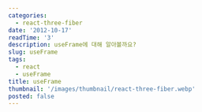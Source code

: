 ```yaml
---
categories:
  - react-three-fiber
date: '2012-10-17'
readTime: '3'
description: useFrame에 대해 알아볼까요?
slug: useFrame
tags:
  - react
  - useFrame
title: useFrame
thumbnail: '/images/thumbnail/react-three-fiber.webp'
posted: false
---
```

